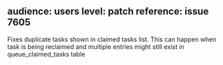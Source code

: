 audience: users
level: patch
reference: issue 7605
---

Fixes duplicate tasks shown in claimed tasks list. This can happen when task is being reclaimed
and multiple entries might still exist in queue_claimed_tasks table

